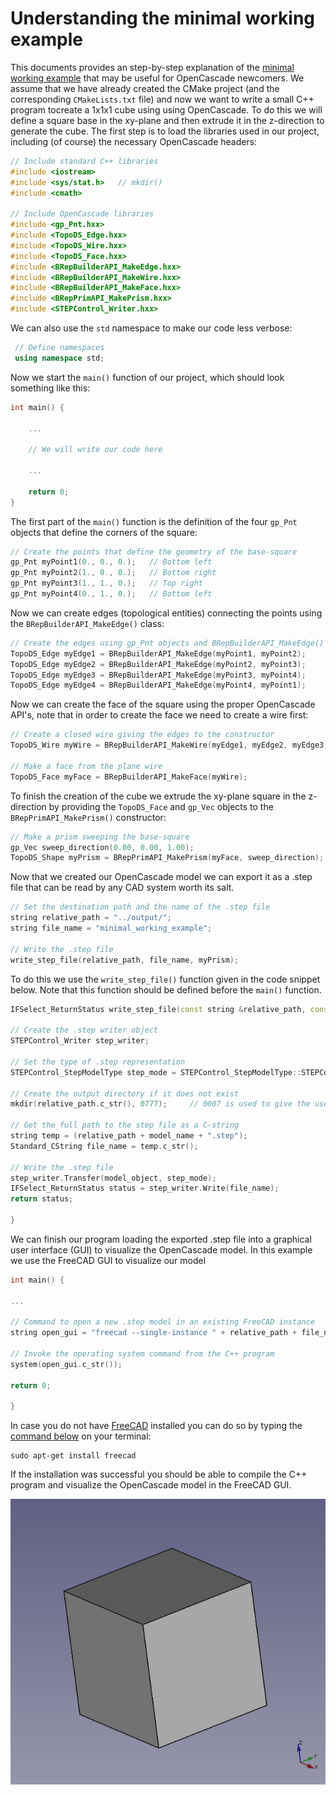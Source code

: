# Understanding the minimal working example


This documents provides an step-by-step explanation of the [minimal working example](./open_cascade_minimal_working_example.md) that may be useful for OpenCascade newcomers.
We assume that we have already created the CMake project (and the corresponding `CMakeLists.txt` file) and now we want to write a small C++ program tocreate a 1x1x1 cube using using OpenCascade.
To do this we will define a square base in the xy-plane and then extrude it in the z-direction to generate the cube.
The first step is to load the libraries used in our project, including (of course) the necessary OpenCascade headers:



```cpp
// Include standard C++ libraries
#include <iostream>
#include <sys/stat.h>	// mkdir()
#include <cmath>

// Include OpenCascade libraries
#include <gp_Pnt.hxx>
#include <TopoDS_Edge.hxx>
#include <TopoDS_Wire.hxx>
#include <TopoDS_Face.hxx>
#include <BRepBuilderAPI_MakeEdge.hxx>
#include <BRepBuilderAPI_MakeWire.hxx>
#include <BRepBuilderAPI_MakeFace.hxx>
#include <BRepPrimAPI_MakePrism.hxx>
#include <STEPControl_Writer.hxx>

```

We can also use the `std` namespace to make our code less verbose:

```cpp
 // Define namespaces
 using namespace std;
```

Now we start the `main()` function of our project, which should look something like this:

```cpp
int main() {

	...

	// We will write our code here

	...

    return 0;
}
```

The first part of the `main()` function is the definition of the four `gp_Pnt` objects that define the corners of the square:

```cpp
// Create the points that define the geometry of the base-square
gp_Pnt myPoint1(0., 0., 0.);   // Bottom left
gp_Pnt myPoint2(1., 0., 0.);   // Bottom right
gp_Pnt myPoint3(1., 1., 0.);   // Top right
gp_Pnt myPoint4(0., 1., 0.);   // Bottom left
```

Now we can create edges (topological entities) connecting the points using the `BRepBuilderAPI_MakeEdge()` class:

```cpp
// Create the edges using gp_Pnt objects and BRepBuilderAPI_MakeEdge()
TopoDS_Edge myEdge1 = BRepBuilderAPI_MakeEdge(myPoint1, myPoint2);
TopoDS_Edge myEdge2 = BRepBuilderAPI_MakeEdge(myPoint2, myPoint3);
TopoDS_Edge myEdge3 = BRepBuilderAPI_MakeEdge(myPoint3, myPoint4);
TopoDS_Edge myEdge4 = BRepBuilderAPI_MakeEdge(myPoint4, myPoint1);
```

Now we can create the face of the square using the proper OpenCascade API's, note that in order to create the face we need to create a wire first:

```cpp
// Create a closed wire giving the edges to the constructor
TopoDS_Wire myWire = BRepBuilderAPI_MakeWire(myEdge1, myEdge2, myEdge3, myEdge4);

// Make a face from the plane wire
TopoDS_Face myFace = BRepBuilderAPI_MakeFace(myWire);
```

To finish the creation of the cube we extrude the xy-plane square in the z-direction by providing the `TopoDS_Face` and  `gp_Vec` objects to the `BRepPrimAPI_MakePrism()` constructor:

```cpp
// Make a prism sweeping the base-square
gp_Vec sweep_direction(0.00, 0.00, 1.00);
TopoDS_Shape myPrism = BRepPrimAPI_MakePrism(myFace, sweep_direction);
```

Now that we created our OpenCascade model we can export it as a .step file that can be read by any CAD system worth its salt.


```cpp
// Set the destination path and the name of the .step file
string relative_path = "../output/";
string file_name = "minimal_working_example";

// Write the .step file
write_step_file(relative_path, file_name, myPrism);
```


To do this we use the `write_step_file()` function given in the code snippet below. Note that this function should be defined before the `main()` function.


```cpp
IFSelect_ReturnStatus write_step_file(const string &relative_path, const string &model_name, const TopoDS_Shape &model_object) {

// Create the .step writer object
STEPControl_Writer step_writer;

// Set the type of .step representation
STEPControl_StepModelType step_mode = STEPControl_StepModelType::STEPControl_AsIs;

// Create the output directory if it does not exist
mkdir(relative_path.c_str(), 0777);     // 0007 is used to give the user permissions to read+write+execute

// Get the full path to the step file as a C-string
string temp = (relative_path + model_name + ".step");
Standard_CString file_name = temp.c_str();

// Write the .step file
step_writer.Transfer(model_object, step_mode);
IFSelect_ReturnStatus status = step_writer.Write(file_name);
return status;

}

```


We can finish our program loading the exported .step file into a graphical user interface (GUI) to visualize the OpenCascade model. In this example we use the FreeCAD GUI to visualize our model

```cpp
int main() {

...

// Command to open a new .step model in an existing FreeCAD instance
string open_gui = "freecad --single-instance " + relative_path + file_name + ".step";

// Invoke the operating system command from the C++ program
system(open_gui.c_str());

return 0;

}
```


In case you do not have [FreeCAD](https://www.freecadweb.org/) installed you can do so by typing the [command below](https://www.freecadweb.org/wiki/Install_on_Unix) on your terminal:

	sudo apt-get install freecad



If the installation was successful you should be able to compile the C++ program and visualize the OpenCascade model in the FreeCAD GUI.

 ![cube_model](./figures/cube_model.png)
